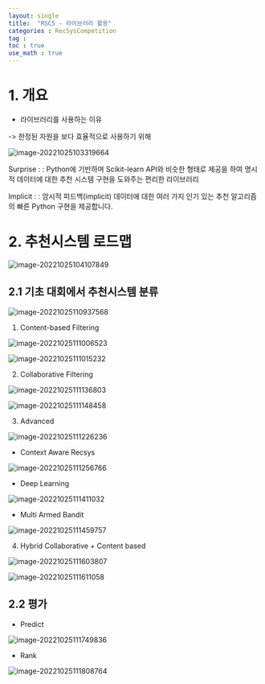 ```yaml
---
layout: single
title:  "RSC5 - 라이브러리 활용" 
categories : RecSysCompetition
tag : 
toc : true
use_math : true
---
```



# 1. 개요

+ 라이브러리를 사용하는 이유

-> 한정된 자원을 보다 효율적으로 사용하기 위해

![image-20221025103319664](/images/2022-10-25-RecSysC05/image-20221025103319664.png)

Surprise : : Python에 기반하며 Scikit-learn API와 비슷한 형태로 제공을 하여 명시적 데이터에 대한 추천 시스템 구현을 도와주는 편리한 라이브러리

Implicit : : 암시적 피드백(implicit) 데이터에 대한 여러 가지 인기 있는 추천 알고리즘의 빠른 Python 구현을 제공합니다.



# 2.  추천시스템 로드맵

![image-20221025104107849](/images/2022-10-25-RecSysC05/image-20221025104107849.png)

## 2.1 기초 대회에서 추천시스템 분류

![image-20221025110937568](/images/2022-10-25-RecSysC05/image-20221025110937568.png)

1) Content-based Filtering

![image-20221025111006523](/images/2022-10-25-RecSysC05/image-20221025111006523.png)

![image-20221025111015232](/images/2022-10-25-RecSysC05/image-20221025111015232.png)



2. Collaborative Filtering

![image-20221025111136803](/images/2022-10-25-RecSysC05/image-20221025111136803.png)

![image-20221025111148458](/images/2022-10-25-RecSysC05/image-20221025111148458.png)

3. Advanced

![image-20221025111226236](/images/2022-10-25-RecSysC05/image-20221025111226236.png)

+ Context Aware Recsys

![image-20221025111256766](/images/2022-10-25-RecSysC05/image-20221025111256766.png)

+ Deep Learning

![image-20221025111411032](/images/2022-10-25-RecSysC05/image-20221025111411032.png)

+ Multi Armed Bandit

![image-20221025111459757](/images/2022-10-25-RecSysC05/image-20221025111459757.png)


4. Hybrid
Collaborative + Content based

![image-20221025111603807](/images/2022-10-25-RecSysC05/image-20221025111603807.png)

![image-20221025111611058](/images/2022-10-25-RecSysC05/image-20221025111611058.png)



## 2.2 평가

+ Predict

![image-20221025111749836](/images/2022-10-25-RecSysC05/image-20221025111749836.png)



+ Rank

![image-20221025111808764](/images/2022-10-25-RecSysC05/image-20221025111808764.png)

